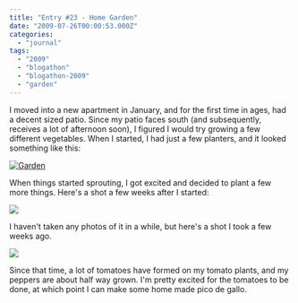 ```yaml
---
title: "Entry #23 - Home Garden"
date: "2009-07-26T00:00:53.000Z"
categories: 
  - "journal"
tags: 
  - "2009"
  - "blogathon"
  - "blogathon-2009"
  - "garden"
---
```


I moved into a new apartment in January, and for the first time in ages, had a decent sized patio. Since my patio faces south (and subsequently, receives a lot of afternoon soon), I figured I would try growing a few different vegetables. When I started, I had just a few planters, and it looked something like this:

[![Garden](http://farm3.static.flickr.com/2390/3526802951_4899c0c6b0.jpg?v=0)](http://www.flickr.com/photos/duanestorey/3526802951/)

When things started sprouting, I got excited and decided to plant a few more things. Here's a shot a few weeks after I started:

[![](http://farm4.static.flickr.com/3569/3553438752_79ed2f0efd.jpg?v=0)](http://www.flickr.com/photos/duanestorey/3553438752/)

I haven't taken any photos of it in a while, but here's a shot I took a few weeks ago.

[![](http://farm4.static.flickr.com/3389/3669927414_8eddcca26e.jpg?v=0)](http://www.flickr.com/photos/duanestorey/3669927414/)

Since that time, a lot of tomatoes have formed on my tomato plants, and my peppers are about half way grown. I'm pretty excited for the tomatoes to be done, at which point I can make some home made pico de gallo.
